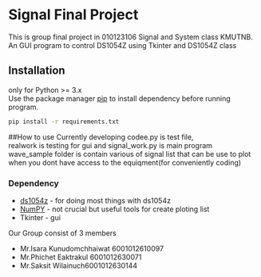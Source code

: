 # Signal Final Project

This is group final project in 010123106 Signal and System class KMUTNB.<br>
An GUI program to control DS1054Z using Tkinter and DS1054Z class

## Installation

only for Python >= 3.x<br>
Use the package manager [pip](https://pip.pypa.io/en/stable/) to install dependency before running program.

```bash
pip install -r requirements.txt
```
##How to use
Currently developing codee.py is test file,<br> realwork is testing for gui and  signal_work.py is main program<br>
wave_sample folder is contain various of signal list that can be use to plot
<br>when you dont have access to the equiqment(for conveniently coding) 
### Dependency

* [ds1054z](https://github.com/pklaus/ds1054z) - for doing most things with ds1054z
* [NumPY](https://github.com/numpy/numpy) - not crucial but useful tools for create ploting list
* Tkinter - gui

Our Group consist of 3 members

  - Mr.Isara Kunudomchhaiwat 6001012610097
  - Mr.Phichet Eaktrakul 6001012630071
  - Mr.Saksit Wilainuch6001012630144


